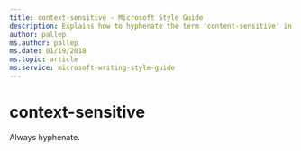 ```yaml
---
title: context-sensitive - Microsoft Style Guide
description: Explains how to hyphenate the term 'content-sensitive' in Microsoft content.
author: pallep
ms.author: pallep
ms.date: 01/19/2018
ms.topic: article
ms.service: microsoft-writing-style-guide
---
```


# context-sensitive

Always hyphenate.
